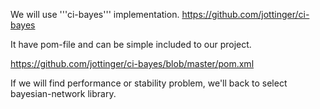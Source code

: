 
We will use '''ci-bayes''' implementation.  https://github.com/jottinger/ci-bayes

It have pom-file and can be simple included to our project.

https://github.com/jottinger/ci-bayes/blob/master/pom.xml

If we will find performance or stability problem, we'll back to select bayesian-network library.
